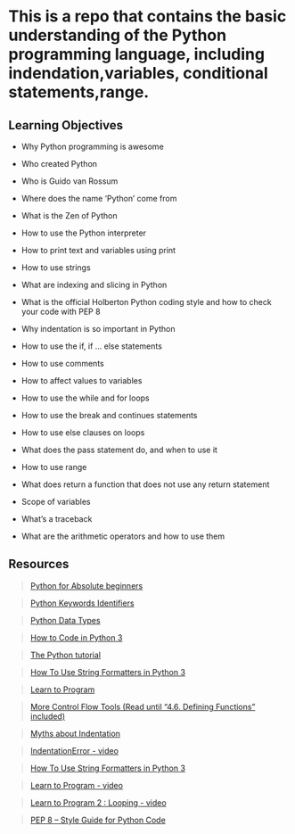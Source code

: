 # This is a repo that contains the basic understanding of the Python programming language, including indendation,variables, conditional statements,range.

## Learning Objectives 

* Why Python programming is awesome
 
* Who created Python

* Who is Guido van Rossum

* Where does the name ‘Python’ come from

* What is the Zen of Python

* How to use the Python interpreter

* How to print text and variables using print

* How to use strings

* What are indexing and slicing in Python

* What is the official Holberton Python coding style and how to check your code with PEP 8

* Why indentation is so important in Python

* How to use the if, if ... else statements

* How to use comments

* How to affect values to variables

* How to use the while and for loops

* How to use the break and continues statements

* How to use else clauses on loops

* What does the pass statement do, and when to use it

* How to use range

* What does return a function that does not use any return statement

* Scope of variables

* What’s a traceback

* What are the arithmetic operators and how to use them

## Resources

> [Python for Absolute beginners](https://intranet.alxswe.com/rltoken/5uFfbfK6QVlcJU2nahC66g)

> [Python Keywords Identifiers](https://intranet.alxswe.com/rltoken/q6cLs54fBdeRkoVaTqt3nA)
 
> [Python Data Types](https://intranet.alxswe.com/rltoken/PELX1ASgvQUVXDDgiyK6fA)

> [How to Code in Python 3](https://intranet.alxswe.com/rltoken/qrF42cQOQNH6K4Z2kWWdvg)

> [The Python tutorial](https://intranet.alxswe.com/rltoken/hFVAGtMmcbUShoKYi9SR7g)
 
> [How To Use String Formatters in Python 3](https://intranet.alxswe.com/rltoken/O-Mu33rGfludhTWtmTxmKA)

> [Learn to Program](https://intranet.alxswe.com/rltoken/q7rM7qM284VGO_1VWk6Czg)

> [More Control Flow Tools (Read until “4.6. Defining Functions” included)](https://intranet.alxswe.com/rltoken/SpEo4josdi8hu4ls3qToeg)

> [Myths about Indentation](https://intranet.alxswe.com/rltoken/f-xYnit9jvOsTE_9ua-5Ow)

> [IndentationError - video](https://intranet.alxswe.com/rltoken/b628gc9BA4bI6fi5cjbQzw)
 
>[ How To Use String Formatters in Python 3](https://intranet.alxswe.com/rltoken/O-Mu33rGfludhTWtmTxmKA)

> [Learn to Program - video](https://intranet.alxswe.com/rltoken/q7rM7qM284VGO_1VWk6Czg)

> [Learn to Program 2 : Looping - video](https://intranet.alxswe.com/rltoken/q7rM7qM284VGO_1VWk6Czg)

>[ PEP 8 – Style Guide for Python Code](https://intranet.alxswe.com/rltoken/4fhCQOUDMeRHQrXz5c5FxA)
